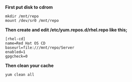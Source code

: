 **First put disk to cdrom**
```
mkdir /mnt/repo
mount /dev/sr0 /mnt/repo
```

**Then create and edit /etc/yum.repos.d/rhel.repo like this;**

```
[rhel-cd]
name=Red Hat OS CD
baseurl=file:///mnt/repo/Server
enabled=1
gpgcheck=0
```
**Then clean your cache**

```
yum clean all
```
